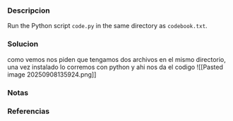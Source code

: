 ### Descripcion
Run the Python script `code.py` in the same directory as `codebook.txt`.

### Solucion
como vemos nos piden que tengamos dos archivos en el mismo directorio, una vez instalado lo corremos con python y ahi nos da el codigo
![[Pasted image 20250908135924.png]]

### Notas


### Referencias